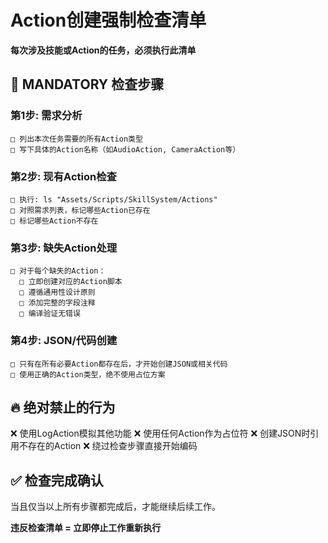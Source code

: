 # Action创建强制检查清单

**每次涉及技能或Action的任务，必须执行此清单**

## 🚨 MANDATORY 检查步骤

### 第1步: 需求分析
```
□ 列出本次任务需要的所有Action类型
□ 写下具体的Action名称（如AudioAction, CameraAction等）
```

### 第2步: 现有Action检查
```
□ 执行: ls "Assets/Scripts/SkillSystem/Actions"
□ 对照需求列表，标记哪些Action已存在
□ 标记哪些Action不存在
```

### 第3步: 缺失Action处理
```
□ 对于每个缺失的Action：
  □ 立即创建对应的Action脚本
  □ 遵循通用性设计原则
  □ 添加完整的字段注释
  □ 编译验证无错误
```

### 第4步: JSON/代码创建
```
□ 只有在所有必要Action都存在后，才开始创建JSON或相关代码
□ 使用正确的Action类型，绝不使用占位方案
```

## 🔥 绝对禁止的行为

❌ 使用LogAction模拟其他功能
❌ 使用任何Action作为占位符
❌ 创建JSON时引用不存在的Action
❌ 绕过检查步骤直接开始编码

## ✅ 检查完成确认

当且仅当以上所有步骤都完成后，才能继续后续工作。

**违反检查清单 = 立即停止工作重新执行**